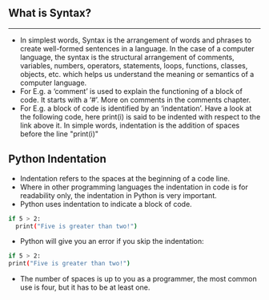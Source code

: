 ## What is Syntax?
***
- In simplest words, Syntax is the arrangement of words and phrases to create well-formed sentences in a language. In the case of a computer language, the syntax is the structural arrangement of comments, variables, numbers, operators, statements, loops, functions, classes, objects, etc. which helps us understand the meaning or semantics of a computer language.
- For E.g. a ‘comment’ is used to explain the functioning of a block of code. It starts with a ‘#’. More on comments in the comments chapter.
- For E.g. a block of code is identified by an ‘indentation’. Have a look at the following code, here print(i) is said to be indented with respect to the link above it. In simple words, indentation is the addition of spaces before the line "print(i)"

## Python Indentation
- Indentation refers to the spaces at the beginning of a code line.
- Where in other programming languages the indentation in code is for readability only, the indentation in Python is very important.
- Python uses indentation to indicate a block of code.
```bash
if 5 > 2:
  print("Five is greater than two!")
  ```
- Python will give you an error if you skip the indentation:
```bash
if 5 > 2:
print("Five is greater than two!")
```
- The number of spaces is up to you as a programmer, the most common use is four, but it has to be at least one.